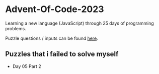 # Advent-Of-Code-2023

Learning a new language (JavaScript) through 25 days of programming problems.

Puzzle questions / inputs can be found [here](https://adventofcode.com/2023).

## Puzzles that i failed to solve myself
- Day 05 Part 2
